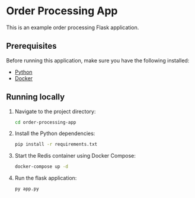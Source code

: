 # Order Processing App

This is an example order processing Flask application.

## Prerequisites

Before running this application, make sure you have the following installed:

- [Python](https://www.python.org/downloads/)
- [Docker](https://www.docker.com/get-started)

## Running locally

1. Navigate to the project directory:

    ```bash
    cd order-processing-app
    ```

2. Install the Python dependencies:

    ```bash
    pip install -r requirements.txt
    ```

3. Start the Redis container using Docker Compose:

    ```bash
    docker-compose up -d
    ```

4. Run the flask application:

    ```bash
    py app.py
    ```
